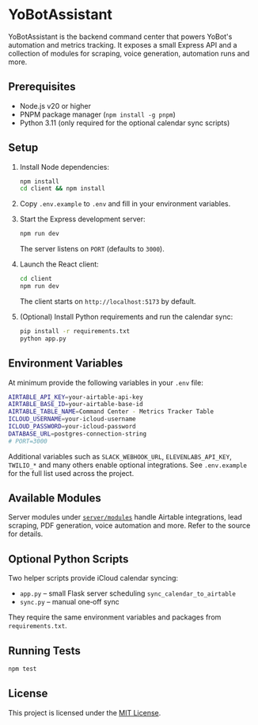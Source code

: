 # YoBotAssistant

YoBotAssistant is the backend command center that powers YoBot's automation and metrics tracking. It exposes a small Express API and a collection of modules for scraping, voice generation, automation runs and more.

## Prerequisites

- Node.js v20 or higher
- PNPM package manager (`npm install -g pnpm`)
- Python 3.11 (only required for the optional calendar sync scripts)

## Setup

1. Install Node dependencies:

   ```bash
   npm install
   cd client && npm install
   ```

2. Copy `.env.example` to `.env` and fill in your environment variables.
3. Start the Express development server:

   ```bash
   npm run dev
   ```

   The server listens on `PORT` (defaults to `3000`).

4. Launch the React client:

   ```bash
   cd client
   npm run dev
   ```

   The client starts on `http://localhost:5173` by default.

5. (Optional) Install Python requirements and run the calendar sync:

   ```bash
   pip install -r requirements.txt
   python app.py
   ```

## Environment Variables

At minimum provide the following variables in your `.env` file:

```bash
AIRTABLE_API_KEY=your-airtable-api-key
AIRTABLE_BASE_ID=your-airtable-base-id
AIRTABLE_TABLE_NAME=Command Center - Metrics Tracker Table
ICLOUD_USERNAME=your-icloud-username
ICLOUD_PASSWORD=your-icloud-password
DATABASE_URL=postgres-connection-string
# PORT=3000
```

Additional variables such as `SLACK_WEBHOOK_URL`, `ELEVENLABS_API_KEY`,
`TWILIO_*` and many others enable optional integrations. See
`.env.example` for the full list used across the project.

## Available Modules

Server modules under [`server/modules`](server/modules) handle Airtable
integrations, lead scraping, PDF generation, voice automation and more.
Refer to the source for details.

## Optional Python Scripts

Two helper scripts provide iCloud calendar syncing:

- `app.py` – small Flask server scheduling `sync_calendar_to_airtable`
- `sync.py` – manual one‑off sync

They require the same environment variables and packages from
`requirements.txt`.

## Running Tests

```bash
npm test
```

## License

This project is licensed under the [MIT License](LICENSE).
